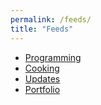 ```yaml
---
permalink: /feeds/
title: "Feeds"
---
```


<ul class="social-icons">
    <li><a href="/feed/programming.xml"><i class="fas fa-fw fa-rss-square" aria-hidden="true"></i> Programming</a></li>
    <li><a href="/feed/cooking.xml"><i class="fas fa-fw fa-rss-square" aria-hidden="true"></i> Cooking</a></li>
    <li><a href="/feed/updates.xml"><i class="fas fa-fw fa-rss-square" aria-hidden="true"></i> Updates</a></li>
    <li><a href="/feed/portfolio.xml"><i class="fas fa-fw fa-rss-square" aria-hidden="true"></i> Portfolio</a></li>
</ul>
